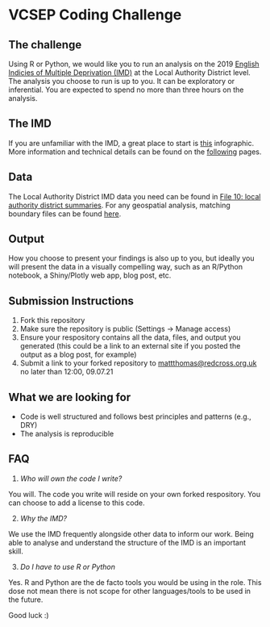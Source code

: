 # VCSEP Coding Challenge

## The challenge
Using R or Python, we would like you to run an analysis on the 2019 [English Indicies 
of Multiple Deprivation (IMD)](https://www.gov.uk/government/statistics/english-indices-of-deprivation-2019)
at the Local Authority District level. The analysis you choose to run is up to
you. It can be exploratory or inferential. You are expected to spend no more
than three hours on the analysis.

## The IMD
If you are unfamiliar with the IMD, a great place to start is [this](https://assets.publishing.service.gov.uk/government/uploads/system/uploads/attachment_data/file/833959/IoD2019_Infographic.pdf) infographic. More information
and technical details can be found on the [following](https://www.gov.uk/government/statistics/english-indices-of-deprivation-2019)
pages.

## Data
The Local Authority District IMD data you need can be found in [File 10: local authority district summaries](https://assets.publishing.service.gov.uk/government/uploads/system/uploads/attachment_data/file/833995/File_10_-_IoD2019_Local_Authority_District_Summaries__lower-tier__.xlsx).
For any geospatial analysis, matching boundary files can be found [here](https://geoportal.statistics.gov.uk/datasets/local-authority-districts-december-2019-boundaries-uk-buc).

## Output
How you choose to present your findings is also up to you, but ideally you will
present the data in a visually compelling way, such as an R/Python notebook, a
Shiny/Plotly web app, blog post, etc.

## Submission Instructions
1. Fork this repository
2. Make sure the repository is public (Settings -> Manage access)
3. Ensure your respository contains all the data, files, and output you generated
(this could be a link to an external site if you posted the output as a blog post,
for example)
3. Submit a link to your forked repository to mattthomas@redcross.org.uk no later
than 12:00, 09.07.21

## What we are looking for
- Code is well structured and follows best principles and patterns (e.g., DRY)
- The analysis is reproducible

## FAQ
1. *Who will own the code I write?*

You will. The code you write will reside on your own forked respository.
You can choose to add a license to this code.

2. *Why the IMD?*

We use the IMD frequently alongside other data to inform our work. Being able
to analyse and understand the structure of the IMD is an important skill.

3. *Do I have to use R or Python*

Yes. R and Python are the de facto tools you would be using in the role. This
dose not mean there is not scope for other languages/tools to be used in the
future.

Good luck :)
